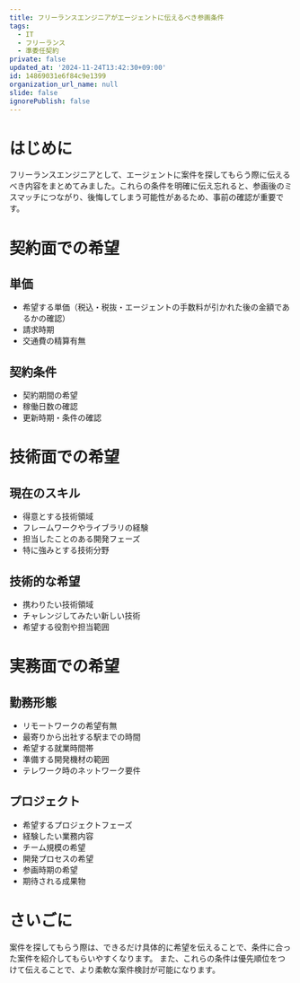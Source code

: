 ```yaml
---
title: フリーランスエンジニアがエージェントに伝えるべき参画条件
tags:
  - IT
  - フリーランス
  - 準委任契約
private: false
updated_at: '2024-11-24T13:42:30+09:00'
id: 14869031e6f84c9e1399
organization_url_name: null
slide: false
ignorePublish: false
---
```

# はじめに

フリーランスエンジニアとして、エージェントに案件を探してもらう際に伝えるべき内容をまとめてみました。これらの条件を明確に伝え忘れると、参画後のミスマッチにつながり、後悔してしまう可能性があるため、事前の確認が重要です。

# 契約面での希望

## 単価
- 希望する単価（税込・税抜・エージェントの手数料が引かれた後の金額であるかの確認）
- 請求時期
- 交通費の精算有無

## 契約条件
- 契約期間の希望
- 稼働日数の確認
- 更新時期・条件の確認

# 技術面での希望

## 現在のスキル
- 得意とする技術領域
- フレームワークやライブラリの経験
- 担当したことのある開発フェーズ
- 特に強みとする技術分野

## 技術的な希望
- 携わりたい技術領域
- チャレンジしてみたい新しい技術
- 希望する役割や担当範囲

# 実務面での希望

## 勤務形態
- リモートワークの希望有無
- 最寄りから出社する駅までの時間
- 希望する就業時間帯
- 準備する開発機材の範囲
- テレワーク時のネットワーク要件

## プロジェクト
- 希望するプロジェクトフェーズ
- 経験したい業務内容
- チーム規模の希望
- 開発プロセスの希望
- 参画時期の希望
- 期待される成果物

# さいごに

案件を探してもらう際は、できるだけ具体的に希望を伝えることで、条件に合った案件を紹介してもらいやすくなります。
また、これらの条件は優先順位をつけて伝えることで、より柔軟な案件検討が可能になります。
